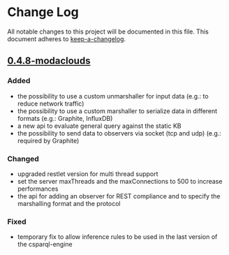 # Change Log
All notable changes to this project will be documented in this file.
This document adheres to [keep-a-changelog].

## [0.4.8-modaclouds]

### Added
- the possibility to use a custom unmarshaller for input data (e.g.: to reduce network traffic)
- the possibility to use a custom marshaller to serialize data in different formats (e.g.: Graphite, InfluxDB)
- a new api to evaluate general query against the static KB
- the possibility to send data to observers via socket (tcp and udp) (e.g.: required by Graphite)

### Changed
- upgraded restlet version for multi thread support
- set the server maxThreads and the maxConnections to 500 to increase performances
- the api for adding an observer for REST compliance and to specify the marshalling format and the protocol

### Fixed
- temporary fix to allow inference rules to be used in the last version of the csparql-engine

[0.4.8-modaclouds]: https://github.com/streamreasoning/rsp-services-csparql/compare/0.4.8...0.4.8-modaclouds
[keep-a-changelog]: https://github.com/olivierlacan/keep-a-changelog
